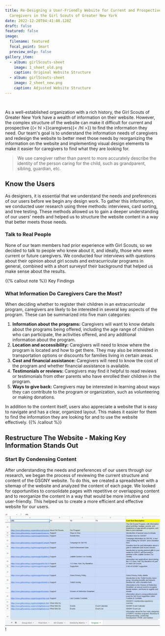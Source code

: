 ```yaml
---
title: Re-Designing a User-Friendly Website for Current and Prospective
  Caregivers in the Girl Scouts of Greater New York
date: 2022-12-20T04:41:08.128Z
draft: false
featured: false
image:
  filename: featured
  focal_point: Smart
  preview_only: false
gallery_item:
  - album: girlScouts-sheet
    image: 1_sheet_old.png
    caption: Original Website Structure
  - album: girlScouts-sheet
    image: 2_sheet_new.png
    caption: Adjusted Website Structure
---
```



![]()

As a well-established organization with a rich history, the Girl Scouts of Greater New York have a wealth of information on their website. However, the complex structure of the website can make it difficult for current and prospective {{< hl >}}caregivers{{< /hl >}} to find the information they need. Our team's goal is to understand the information needs of caregivers and redesign the website to better meet those needs by reorganizing the information on the website and implementing visual design elements to make it easier for caregivers to find what they are looking for.

> We use caregiver rather than parent to more accurately describe the identity of the person caring for the child, such as grandparent, sibling, guardian, etc.

## Know the Users

As designers, it is essential that we understand the needs and preferences of our users before we begin any design work. To gather this information, we conducted user research using three methods: interviews, card sorting, and tree testing. These methods allowed us to gain a deeper understanding of our users' needs and helped us to structure the website content in a way that better meets those needs.

### Talk to Real People

None of our team members had prior experience with Girl Scouts, so we decided to talk to people who knew about it, and ideally, those who were current or future caregivers. We conducted four interviews with questions about their opinion about girl scouts and extracurricular programs in general, combined with a short surveyof their background that helped us make sense about the results.

{{% callout note %}}
Key Findings

### What Information Do Caregivers Care the Most?

When deciding whether to register their children in an extracurricular program, caregivers are likely to be interested in several key aspects of the program. These can be summarized into five main categories:

1. **Information about the programs:** Caregivers will want to know details about the programs being offered, including the age range of children who can participate, the activities offered, and any additional information about the program.
2. **Location and accessibility:** Caregivers will need to know where the program is located and how to get there. They may also be interested in transportation options or discounts for families living in certain areas.
3. **Cost and financial assistance:** Caregivers will need to know the cost of the program and whether financial assistance is available.
4. **Testimonials or reviews:** Caregivers may find it helpful to read reviews or testimonials from other parents who have enrolled their children in the program.
5. **Ways to give back:** Caregivers may be interested in learning about ways they can contribute to the program or organization, such as volunteering or making donations.

In addition to the content itself, users also appreciate a website that is easy to navigate and has a clear, organized layout. This makes it easier for them to find the information they are looking for and to use the website effectively.
{{% /callout  %}}

## Restructure The Website - Making Key Information Stands Out

### Start By Condensing Content

After understanding the needs and preferences of our users through our research, we began the process of reviewing the current structure and content of the GSGNY website. To do this, we created a spreadsheet with a sitemap of the website and analyzed the content of each page. We looked for opportunities to consolidate pages with repetitive or overlapping content and to reorganize the content in a way that would be more intuitive and user-friendly. This helped us to create a more efficient and effective website for our users.

![](sheet_old.png "The Original GS Website Structure")
!﻿[](sheet_new.png "The Adjusted GS Website Structure")